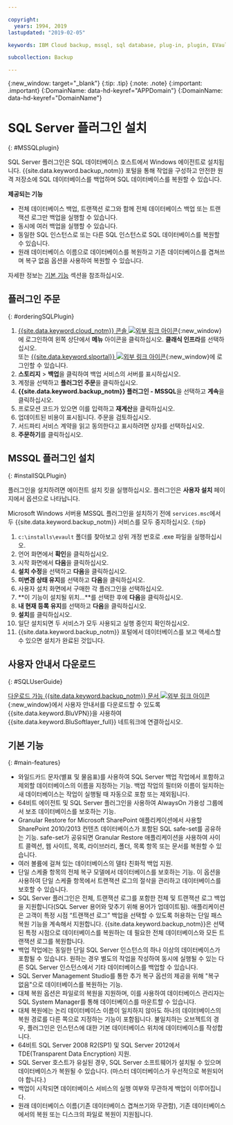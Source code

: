 ```yaml
---

copyright:
  years: 1994, 2019
lastupdated: "2019-02-05"

keywords: IBM Cloud backup, mssql, sql database, plug-in, plugin, EVault, Carbonite, restore SQL

subcollection: Backup

---
```

{:new_window: target="_blank"}
{:tip: .tip}
{:note: .note}
{:important: .important}
{:DomainName: data-hd-keyref="APPDomain"}
{:DomainName: data-hd-keyref="DomainName"}

# SQL Server 플러그인 설치
{: #MSSQLplugin}

SQL Server 플러그인은 SQL 데이터베이스 호스트에서 Windows 에이전트로 설치됩니다. {{site.data.keyword.backup_notm}} 포털을 통해 작업을 구성하고 안전한 원격 저장소에 SQL 데이터베이스를 백업하며 SQL 데이터베이스를 복원할 수 있습니다.

**제공되는 기능**

- 전체 데이터베이스 백업, 트랜잭션 로그와 함께 전체 데이터베이스 백업 또는 트랜잭션 로그만 백업을 실행할 수 있습니다.
- 동시에 여러 백업을 실행할 수 있습니다.
- 동일한 SQL 인스턴스로 또는 다른 SQL 인스턴스로 SQL 데이터베이스를 복원할 수 있습니다.
- 원래 데이터베이스 이름으로 데이터베이스를 복원하고 기존 데이터베이스를 겹쳐쓰며 복구 없음 옵션을 사용하여 복원할 수 있습니다.

자세한 정보는 [기본 기능](#main-features) 섹션을 참조하십시오.

## 플러그인 주문
{: #orderingSQLPlugin}

1. [{{site.data.keyword.cloud_notm}} 콘솔 ![외부 링크 아이콘](../../icons/launch-glyph.svg "외부 링크 아이콘")](https://{DomainName}){:new_window}에 로그인하여 왼쪽 상단에서 **메뉴** 아이콘을 클릭하십시오. **클래식 인프라**를 선택하십시오. <br/>
    또는 [{{site.data.keyword.slportal}} ![외부 링크 아이콘](../../icons/launch-glyph.svg "외부 링크 아이콘")](https://control.softlayer.com/){:new_window}에 로그인할 수 있습니다.
2. **스토리지** > **백업**을 클릭하여 백업 서비스의 서버를 표시하십시오.
3. 계정을 선택하고 **플러그인 주문**을 클릭하십시오.
4. **{{site.data.keyword.backup_notm}} 플러그인 - MSSQL**을 선택하고 **계속**을 클릭하십시오.
5. 프로모션 코드가 있으면 이를 입력하고 **재계산**을 클릭하십시오.
6. 업데이트된 비용이 표시됩니다. 주문을 검토하십시오.
7. 서드파티 서비스 계약을 읽고 동의한다고 표시하려면 상자를 선택하십시오.
8. **주문하기**를 클릭하십시오.

## MSSQL 플러그인 설치
{: #installSQLPlugin}

플러그인을 설치하려면 에이전트 설치 킷을 실행하십시오. 플러그인은 **사용자 설치** 페이지에서 옵션으로 나타납니다.

Microsoft Windows 서버용 MSSQL 플러그인을 설치하기 전에 `services.msc`에서 두 {{site.data.keyword.backup_notm}} 서비스를 모두 중지하십시오.
{:tip}

1. `c:\installs\evault` 폴더를 찾아보고 상위 개정 번호로 .exe 파일을 실행하십시오.
2. 언어 화면에서 **확인**을 클릭하십시오.
3. 시작 화면에서 **다음**을 클릭하십시오.
4. **설치 수정**을 선택하고 **다음**을 클릭하십시오.
5. **미변경 상태 유지**를 선택하고 **다음**을 클릭하십시오.
6. 사용자 설치 화면에서 구매한 각 플러그인을 선택하십시오.
7. **이 기능이 설치될 위치...**를 선택한 후에 **다음**을 클릭하십시오.
8. **내 현재 등록 유지**를 선택하고 **다음**을 클릭하십시오.
9. **설치**를 클릭하십시오.
10. 일단 설치되면 두 서비스가 모두 사용되고 실행 중인지 확인하십시오.
11. {{site.data.keyword.backup_notm}} 포털에서 데이터베이스를 보고 액세스할 수 있으면 설치가 완료된 것입니다.

## 사용자 안내서 다운로드
{: #SQLUserGuide}

[다운로드 가능 {{site.data.keyword.backup_notm}} 문서 ![외부 링크 아이콘](../../icons/launch-glyph.svg "외부 링크 아이콘")](http://downloads.service.softlayer.com/evault/Documentation/){:new_window}에서 사용자 안내서를 다운로드할 수 있도록 {{site.data.keyword.BluVPN}}을 사용하여 {{site.data.keyword.BluSoftlayer_full}} 네트워크에 연결하십시오.

## 기본 기능
{: #main-features}

- 와일드카드 문자(별표 및 물음표)를 사용하여 SQL Server 백업 작업에서 포함하고 제외할 데이터베이스의 이름을 지정하는 기능. 백업 작업의 필터와 이름이 일치하는 새 데이터베이스는 작업이 실행될 때 자동으로 포함 또는 제외됩니다.
- 64비트 에이전트 및 SQL Server 플러그인을 사용하여 AlwaysOn 가용성 그룹에서 보조 데이터베이스를 보호하는 기능.
- Granular Restore for Microsoft SharePoint 애플리케이션에서 사용할 SharePoint 2010/2013 컨텐츠 데이터베이스가 포함된 SQL safe-set를 공유하는 기능. safe-set가 공유되면 Granular Restore 애플리케이션을 사용하여 사이트 콜렉션, 웹 사이트, 목록, 라이브러리, 폴더, 목록 항목 또는 문서를 복원할 수 있습니다.
- 여러 볼륨에 걸쳐 있는 데이터베이스의 델타 친화적 백업 지원.
- 단일 스케줄 항목의 전체 복구 모델에서 데이터베이스를 보호하는 기능. 이 옵션을 사용하여 단일 스케줄 항목에서 트랜잭션 로그의 절삭을 관리하고 데이터베이스를 보호할 수 있습니다.
- SQL Server 플러그인은 전체, 트랜잭션 로그를 포함한 전체 및 트랜잭션 로그 백업을 지원합니다(SQL Server 용어와 맞추기 위해 용어가 업데이트됨). 애플리케이션은 고객이 특정 시점 “트랜잭션 로그” 백업을 선택할 수 있도록 허용하는 단일 패스 복원 기능을 계속해서 지원합니다. {{site.data.keyword.backup_notm}}은 선택된 특정 시점으로 데이터베이스를 복원하는 데 필요한 전체 데이터베이스와 모든 트랜잭션 로그를 복원합니다.
- 백업 작업에는 동일한 단일 SQL Server 인스턴스의 하나 이상의 데이터베이스가 포함될 수 있습니다. 원하는 경우 별도의 작업을 작성하여 동시에 실행될 수 있는 다른 SQL Server 인스턴스에서 기타 데이터베이스를 백업할 수 있습니다.
- SQL Server Management Studio를 통한 추가 복구 옵션의 제공을 위해 "복구 없음"으로 데이터베이스를 복원하는 기능.
- 대체 복원 옵션은 파일로의 복원을 지원하며, 이를 사용하여 데이터베이스 관리자는 SQL System Manager를 통해 데이터베이스를 마운트할 수 있습니다.
- 대체 복원에는 논리 데이터베이스 이름이 일치하지 않아도 하나의 데이터베이스의 복원 경로를 다른 쪽으로 지정하는 기능이 포함됩니다. 불일치하는 오브젝트의 경우, 플러그인은 인스턴스에 대한 기본 데이터베이스 위치에 데이터베이스를 작성합니다.
- 64비트 SQL Server 2008 R2(SP1) 및 SQL Server 2012에서 TDE(Transparent Data Encryption) 지원.
- SQL Server 호스트가 유실된 경우, SQL Server 소프트웨어가 설치될 수 있으며 데이터베이스가 복원될 수 있습니다. (마스터 데이터베이스가 우선적으로 복원되어야 합니다.)
- 백업이 시작되면 데이터베이스 서비스의 실행 여부와 무관하게 백업이 이루어집니다.
- 원래 데이터베이스 이름(기존 데이터베이스 겹쳐쓰기와 무관함), 기존 데이터베이스에서의 복원 또는 디스크의 파일로 복원이 지원됩니다.
